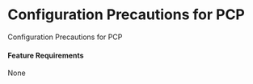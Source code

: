 Configuration Precautions for PCP
=================================

Configuration Precautions for PCP

#### Feature Requirements

None